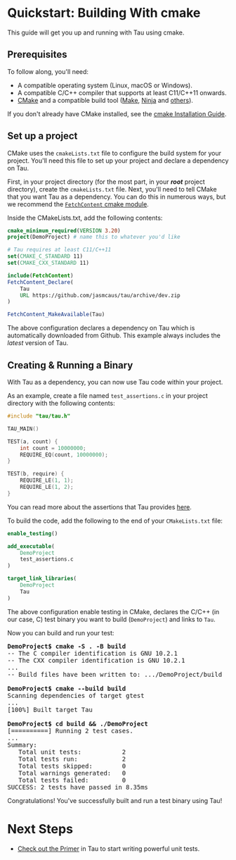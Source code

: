 # Quickstart: Building With cmake

This guide will get you up and running with Tau using cmake. 

## Prerequisites
To follow along, you'll need:
* A compatible operating system (Linux, macOS or Windows).
* A compatible C/C++ compiler that supports at least C11/C++11 onwards.
* [CMake](https://cmake.org/) and a compatible build tool ([Make](https://www.gnu.org/software/make/), [Ninja](https://ninja-build.org/) and [others](https://cmake.org/cmake/help/latest/manual/cmake-generators.7.html)). 

If you don't already have CMake installed, see the [cmake Installation Guide](https://cmake.org/install). 


## Set up a project
CMake uses the `cmakeLists.txt` file to configure the build system for your project. You'll need this file to set up your project and declare a dependency on Tau. 

First, in your project directory (for the most part, in your ***root*** project directory), create the `cmakeLists.txt` file. 
Next, you'll need to tell CMake that you want Tau as a dependency. You can do this in numerous ways, but we recommend the [`FetchContent` cmake module](https://cmake.org/cmake/help/latest/module/FetchContent.html). 

Inside the CMakeLists.txt, add the following contents:
```cmake
cmake_minimum_required(VERSION 3.20)
project(DemoProject) # name this to whatever you'd like 

# Tau requires at least C11/C++11
set(CMAKE_C_STANDARD 11)
set(CMAKE_CXX_STANDARD 11)

include(FetchContent)
FetchContent_Declare(
    Tau
    URL https://github.com/jasmcaus/tau/archive/dev.zip
)

FetchContent_MakeAvailable(Tau)
```

The above configuration declares a dependency on Tau which is automatically downloaded from Github. This example always includes the *latest* version of Tau. 


## Creating & Running a Binary
With Tau as a dependency, you can now use Tau code within your project. 

As an example, create a file named `test_assertions.c` in your project directory with the following contents:
```c
#include "tau/tau.h"

TAU_MAIN()

TEST(a, count) { 
    int count = 10000000;
    REQUIRE_EQ(count, 10000000); 
}

TEST(b, require) {
    REQUIRE_LE(1, 1);
    REQUIRE_LE(1, 2);
}
```

You can read more about the assertions that Tau provides [here](https://github.com/jasmcaus/tau/blob/dev/docs/tau-primer.md). 

To build the code, add the following to the end of your `CMakeLists.txt` file:
```cmake
enable_testing()

add_executable(
    DemoProject
    test_assertions.c
) 

target_link_libraries(
    DemoProject
    Tau
)
```

The above configuration enable testing in CMake, declares the C/C++ (in our case, C) test binary you want to build (`DemoProject`) and links to `Tau`. 

Now you can build and run your test:
<pre>
<strong>DemoProject$ cmake -S . -B build </strong>
-- The C compiler identification is GNU 10.2.1
-- The CXX compiler identification is GNU 10.2.1
...
-- Build files have been written to: .../DemoProject/build

<strong>DemoProject$ cmake --build build </strong>
Scanning dependencies of target gtest
...
[100%] Built target Tau

<strong>DemoProject$ cd build && ./DemoProject </strong>
[==========] Running 2 test cases.
...
Summary:
   Total unit tests:           2
   Total tests run:            2
   Total tests skipped:        0
   Total warnings generated:   0
   Total tests failed:         0
SUCCESS: 2 tests have passed in 8.35ms
</pre>

Congratulations! You've successfully built and run a test binary using Tau!

# Next Steps
* [Check out the Primer](tau-primer.md) in Tau to start writing powerful unit tests.